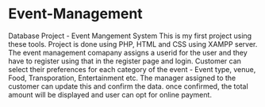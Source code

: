 # Event-Management
Database Project - Event Mangement System
This is my first project using these tools.
Project is done using PHP, HTML and CSS using XAMPP server.
The event management comapany assigns a userid for the user and they have to register using that in the register page and login.
Customer can select their preferences for each category of the event - Event type, venue, Food, Transporation, Entertainment etc.
The manager assigned to the customer can update this and confirm the data.
once confirmed, the total amount will be displayed and user can opt for online payment.
